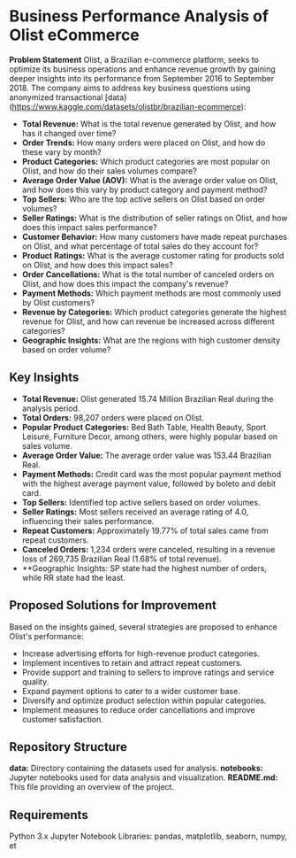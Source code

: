 # Business Performance Analysis of Olist eCommerce

**Problem Statement**
Olist, a Brazilian e-commerce platform, seeks to optimize its business operations and enhance revenue growth by gaining deeper insights into its performance from September 2016 to September 2018. The company aims to address key business questions using anonymized transactional [data}(https://www.kaggle.com/datasets/olistbr/brazilian-ecommerce):
- **Total Revenue:** What is the total revenue generated by Olist, and how has it changed over time?
- **Order Trends:** How many orders were placed on Olist, and how do these vary by month?
- **Product Categories:** Which product categories are most popular on Olist, and how do their sales volumes compare?
- **Average Order Value (AOV):** What is the average order value on Olist, and how does this vary by product category and payment method?
- **Top Sellers:** Who are the top active sellers on Olist based on order volumes?
- **Seller Ratings:** What is the distribution of seller ratings on Olist, and how does this impact sales performance?
- **Customer Behavior:** How many customers have made repeat purchases on Olist, and what percentage of total sales do they account for?
- **Product Ratings:** What is the average customer rating for products sold on Olist, and how does this impact sales?
- **Order Cancellations:** What is the total number of canceled orders on Olist, and how does this impact the company's revenue?
- **Payment Methods:** Which payment methods are most commonly used by Olist customers?
- **Revenue by Categories:** Which product categories generate the highest revenue for Olist, and how can revenue be increased across different categories?
- **Geographic Insights:** What are the regions with high customer density based on order volume?

## Key Insights
- **Total Revenue:** Olist generated 15.74 Million Brazilian Real during the analysis period.
- **Total Orders:** 98,207 orders were placed on Olist.
- **Popular Product Categories:** Bed Bath Table, Health Beauty, Sport Leisure, Furniture Decor, among others, were highly popular based on sales volume.
- **Average Order Value:** The average order value was 153.44 Brazilian Real.
- **Payment Methods:** Credit card was the most popular payment method with the highest average payment value, followed by boleto and debit card.
- **Top Sellers:** Identified top active sellers based on order volumes.
- **Seller Ratings:** Most sellers received an average rating of 4.0, influencing their sales performance.
- **Repeat Customers:** Approximately 19.77% of total sales came from repeat customers.
- **Canceled Orders:** 1,234 orders were canceled, resulting in a revenue loss of 269,735 Brazilian Real (1.68% of total revenue).
- **Geographic Insights: SP state had the highest number of orders, while RR state had the least.

## Proposed Solutions for Improvement
Based on the insights gained, several strategies are proposed to enhance Olist's performance:
* Increase advertising efforts for high-revenue product categories.
* Implement incentives to retain and attract repeat customers.
* Provide support and training to sellers to improve ratings and service quality.
* Expand payment options to cater to a wider customer base.
* Diversify and optimize product selection within popular categories.
* Implement measures to reduce order cancellations and improve customer satisfaction.

## Repository Structure
**data:** Directory containing the datasets used for analysis.
**notebooks:** Jupyter notebooks used for data analysis and visualization.
**README.md:** This file providing an overview of the project.

## Requirements
Python 3.x
Jupyter Notebook
Libraries: pandas, matplotlib, seaborn, numpy, et

